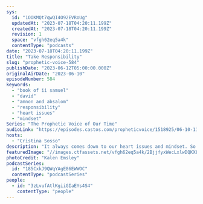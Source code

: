 ```yaml
---
sys:
  id: "1OOKMQt7qwQI4O92EVRoUg"
  updatedAt: "2023-07-18T04:20:11.199Z"
  createdAt: "2023-07-18T04:20:11.199Z"
  revision: 1
  space: "vfgh62eq5a4k"
  contentType: "podcasts"
date: "2023-07-18T04:20:11.199Z"
title: "Take Responsibility"
slug: "prophetic-voice-584"
publishDate: "2023-06-12T05:00:00.000Z"
originalAirDate: "2023-06-10"
episodeNumber: 584
keywords:
  - "book of ii samuel"
  - "david"
  - "amnon and absalom"
  - "responsibility"
  - "heart issues"
  - "mindset"
Series: "The Prophetic Voice of Our Time"
audioLink: "https://episodes.castos.com/propheticvoice/1518925/06-10-11-23-The-Prophetic-Voice-of-our-Time-mixdown-.mp3"
hosts:
  - "Cristina Sosso"
description: "It always comes down to our heart issues and mindset. So let us look at what we have been doing, instead of pointing fingers at others. Ask God what He wants you to do and how you should address things. Take responsibility, and if you sin, repent and move on."
featuredImage: "//images.ctfassets.net/vfgh62eq5a4k/2BjjfyxWecLxlwDQKXL53R/84e60cf4e5bc6b61365001d46864b47a/kalen-emsley-Bkci_8qcdvQ-unsplash__1_.jpg"
photoCredit: "Kalen Emsley"
podcastSeries:
  id: "185CxkJ9QWqYAgE86EWWOC"
  contentType: "podcastSeries"
people:
  - id: "3zLvufAtlKgiiGIaEYs4S4"
    contentType: "people"
---
```

